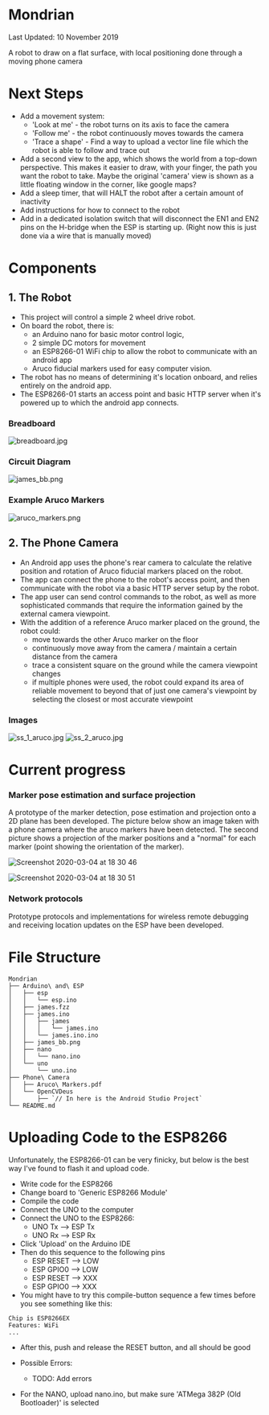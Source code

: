 # Mondrian

Last Updated: 10 November 2019

A robot to draw on a flat surface, with local positioning done through a moving phone camera

# Next Steps

* Add a movement system:
	* 'Look at me' - the robot turns on its axis to face the camera
	* 'Follow me' - the robot continuously moves towards the camera
	* 'Trace a shape' - Find a way to upload a vector line file which the robot is able to follow and trace out
* Add a second view to the app, which shows the world from a top-down perspective. This makes it easier to draw, with your finger, the path you want the robot to take. Maybe the original 'camera' view is shown as a little floating window in the corner, like google maps?
* Add a sleep timer, that will HALT the robot after a certain amount of inactivity
* Add instructions for how to connect to the robot
* Add in a dedicated isolation switch that will disconnect the EN1 and EN2 pins on the H-bridge when the ESP is starting up. (Right now this is just done via a wire that is manually moved)


# Components

## 1. The Robot

* This project will control a simple 2 wheel drive robot. 
* On board the robot, there is:
	* an Arduino nano for basic motor control logic, 
	* 2 simple DC motors for movement
	* an ESP8266-01 WiFi chip to allow the robot to communicate with an android app
	* Aruco fiducial markers used for easy computer vision.
* The robot has no means of determining it's location onboard, and relies entirely on the android app.
* The ESP8266-01 starts an access point and basic HTTP server when it's powered up to which the android app connects.

### Breadboard

![breadboard.jpg](readme_resources/breadboard.jpg)

### Circuit Diagram

![james_bb.png](readme_resources/james_bb.png)


### Example Aruco Markers

![aruco_markers.png](readme_resources/aruco_markers.png)



## 2. The Phone Camera

* An Android app uses the phone's rear camera to calculate the relative position and rotation of Aruco fiducial markers placed on the robot.
* The app can connect the phone to the robot's access point, and then communicate with the robot via a basic HTTP server setup by the robot.
* The app user can send control commands to the robot, as well as more sophisticated commands that require the information gained by the external camera viewpoint.
* With the addition of a reference Aruco marker placed on the ground, the robot could:
	* move towards the other Aruco marker on the floor
	* continuously move away from the camera / maintain a certain distance from the camera
	* trace a consistent square on the ground while the camera viewpoint changes
	* if multiple phones were used, the robot could expand its area of reliable movement to beyond that of just one camera's viewpoint by selecting the closest or most accurate viewpoint

### Images

![ss_1_aruco.jpg](readme_resources/ss_1_aruco.jpg) ![ss_2_aruco.jpg](readme_resources/ss_2_aruco.jpg)

# Current progress

### Marker pose estimation and surface projection

A prototype of the marker detection, pose estimation and projection onto a 2D plane has been developed.
The picture below show an image taken with a phone camera where the aruco markers have been detected. The second picture shows a projection of the marker positions and a "normal" for each marker (point showing the orientation of the marker).

![Screenshot 2020-03-04 at 18 30 46](https://user-images.githubusercontent.com/28049022/75901096-b247e800-5e46-11ea-8592-c5eac7f75097.png)

![Screenshot 2020-03-04 at 18 30 51](https://user-images.githubusercontent.com/28049022/75901105-b6740580-5e46-11ea-9078-5966424eb665.png)

### Network protocols

Prototype protocols and implementations for wireless remote debugging and receiving location updates on the ESP have been developed.

# File Structure
```
Mondrian  
├── Arduino\ and\ ESP  
│   ├── esp  
│   │   └── esp.ino  
│   ├── james.fzz  
│   ├── james.ino  
│   │   ├── james  
│   │   │   └── james.ino  
│   │   └── james.ino.ino  
│   ├── james_bb.png  
│   ├── nano  
│   │   └── nano.ino  
│   └── uno  
│       └── uno.ino  
├── Phone\ Camera  
│   ├── Aruco\ Markers.pdf  
│   └── OpenCVDeus  
│       ├── `// In here is the Android Studio Project`  
└── README.md  
```


# Uploading Code to the ESP8266

Unfortunately, the ESP8266-01 can be very finicky, but below is the best way I've found to flash it and upload code.

* Write code for the ESP8266
* Change board to 'Generic ESP8266 Module'
* Compile the code
* Connect the UNO to the computer
* Connect the UNO to the ESP8266: 
    * UNO Tx --> ESP Tx
    * UNO Rx --> ESP Rx
* Click 'Upload' on the Arduino IDE
* Then do this sequence to the following pins
    * ESP RESET --> LOW
    * ESP GPIO0 --> LOW
    * ESP RESET --> XXX
    * ESP GPIO0 --> XXX
* You might have to try this compile-button sequence a few times
before you see something like this:
```Connecting........_____....._____....._____.
Chip is ESP8266EX
Features: WiFi
...
```
* After this, push and release the RESET button, and all should 
be good
* Possible Errors: 
    * TODO: Add errors

* For the NANO, upload nano.ino, but make sure 
'ATMega 382P (Old Bootloader)' is selected






